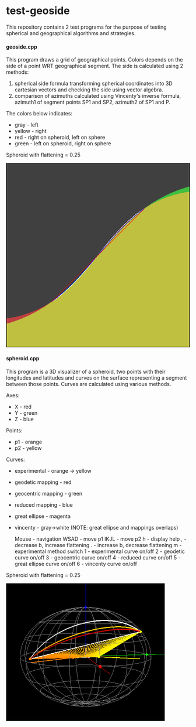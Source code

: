 test-geoside
============

This repository contains 2 test programs for the purpose of testing spherical and geographical algorithms and strategies.

#### geoside.cpp

This program draws a grid of geographical points. Colors depends on the side of a point WRT geographical segment. The side is calculated using 2 methods:

1. spherical side formula transforming spherical coordinates into 3D cartesian vectors and checking the side using vector algebra.
2. comparison of azimuths calculated using Vincenty's inverse formula, azimuth1 of segment points SP1 and SP2, azimuth2 of SP1 and P.

The colors below indicates:
* gray - left
* yellow - right
* red - right on spheroid, left on sphere
* green - left on spheroid, right on sphere

Spheroid with flattening = 0.25

![f=0.25](f0.25.png)

#### spheroid.cpp

This program is a 3D visualizer of a spheroid, two points with their longitudes and latitudes and curves on the surface representing a segment between those points. Curves are calculated using various methods.

Axes:
* X - red
* Y - green
* Z - blue

Points:
* p1 - orange
* p2 - yellow

Curves:
* experimental - orange -> yellow
* geodetic mapping - red
* geocentric mapping - green
* reduced mapping - blue
* great ellipse - magenta
* vincenty - gray->white
(NOTE: great ellipse and mappings overlaps)

    Mouse - navigation
    WSAD  - move p1
    IKJL  - move p2
    h     - display help
    ,     - decrease b, increase flattening
    .     - increase b, decrease flattening
    m     - experimental method switch
    1     - experimental curve on/off
    2     - geodetic curve on/off
    3     - geocentric curve on/off
    4     - reduced curve on/off
    5     - great ellipse curve on/off
    6     - vincenty curve on/off

Spheroid with flattening = 0.25

![sph](sph.png)
